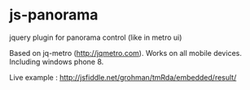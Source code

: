 js-panorama
===========

jquery plugin for panorama control (like in metro ui)

Based on jq-metro (http://jqmetro.com).
Works on all mobile devices. Including windows phone 8.

Live example : http://jsfiddle.net/grohman/tmRda/embedded/result/

